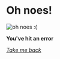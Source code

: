 # Oh noes!

![oh noes :\(](http://www.sabinabecker.com/images/oh-noes-mouse.jpg)

**You've hit an error**

[*Take me back*](https://restioson.github.io)
